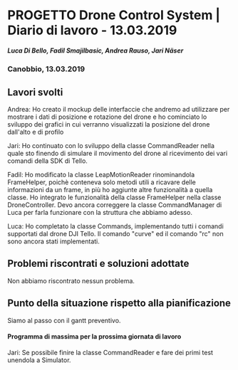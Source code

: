 # PROGETTO Drone Control System | Diario di lavoro - 13.03.2019
##### Luca Di Bello, Fadil Smajilbasic, Andrea Rauso, Jari Näser
### Canobbio, 13.03.2019

## Lavori svolti

Andrea:
Ho creato il mockup delle interfaccie che andremo ad utilizzare per mostrare i dati di posizione e rotazione del drone e ho cominciato lo sviluppo dei grafici in cui verranno visualizzati la posizione del drone dall'alto e di profilo

Jari:
Ho continuato con lo sviluppo della classe CommandReader nella quale sto finendo di simulare il movimento del drone al ricevimento dei vari comandi della SDK di Tello.

Fadil:
Ho modificato la classe LeapMotionReader rinominandola FrameHelper, poichè conteneva solo metodi utili a ricavare delle informazioni da un frame, in più ho aggiunte altre funzionalità a quella classe. Ho integrato le funzionalità della classe FrameHelper nella classe DroneController. Devo ancora correggere la classe CommandManager di Luca per farla funzionare con la struttura che abbiamo adesso.

Luca:
Ho completato la classe Commands, implementando tutti i comandi supportati dal drone DJI Tello. Il comando "curve" ed il comando "rc" non sono ancora stati implementati.

##  Problemi riscontrati e soluzioni adottate
Non abbiamo riscontrato nessun problema.

##  Punto della situazione rispetto alla pianificazione
Siamo al passo con il gantt preventivo.

#### Programma di massima per la prossima giornata di lavoro
Jari: Se possibile finire la classe CommandReader e fare dei primi test unendola a Simulator.
